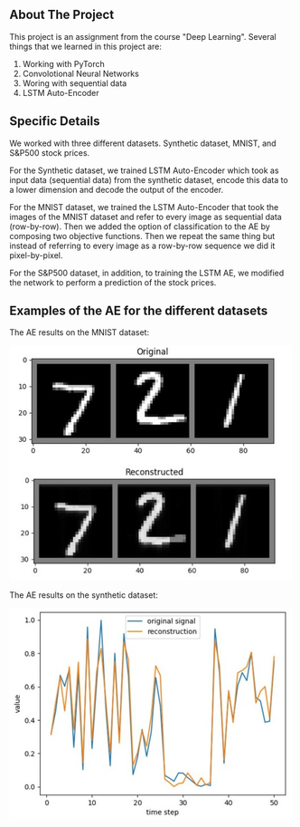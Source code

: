 
## About The Project
This project is an assignment
 from the course "Deep Learning".
  Several things that we learned in this project are:

1) Working with PyTorch
2) Convolotional Neural Networks
3) Woring with sequential data
4) LSTM Auto-Encoder


## Specific Details
We worked with three different datasets. Synthetic dataset, MNIST, and S&P500 stock prices.

For the Synthetic dataset, we trained LSTM Auto-Encoder which took as input data (sequential data) from the synthetic dataset, encode this data to a lower dimension and decode the output of the encoder.

For the MNIST dataset, we trained the LSTM Auto-Encoder that took the images of the MNIST dataset and refer to every image as sequential data (row-by-row). Then we added the option of classification to the AE by composing two objective functions. Then we repeat the same thing but instead of referring to every image as a row-by-row sequence we did it pixel-by-pixel.

For the S&P500 dataset, in addition, to training the LSTM AE, we modified the network to perform a prediction of the stock prices.

## Examples of the AE for the different datasets

The AE results on the MNIST dataset:

![mnist-AE](mnist-AE.jpeg)

The AE results on the synthetic dataset:

![syntheticData](syntheticData.jpg)
